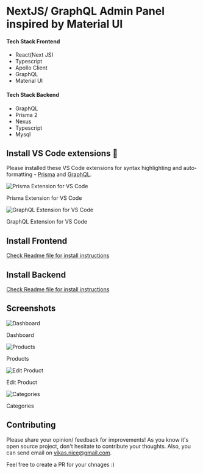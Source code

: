 # NextJS/ GraphQL Admin Panel inspired by Material UI 

#### Tech Stack Frontend
* React(Next JS)
* Typescript
* Apollo Client
* GraphQL
* Material UI

#### Tech Stack Backend
* GraphQL
* Prisma 2
* Nexus
* Typescript
* Mysql

## Install VS Code extensions 🚀

Please installed these VS Code extensions for syntax highlighting and auto-formatting - [Prisma](https://marketplace.visualstudio.com/items?itemName=Prisma.prisma) and [GraphQL](https://marketplace.visualstudio.com/items?itemName=Prisma.vscode-graphql).

![Prisma Extension for VS Code](https://i.imgur.com/IuyHd6e.png)<figcaption>Prisma Extension for VS Code</figcaption>

![GraphQL Extension for VS Code](https://i.imgur.com/Lbsk1TY.png)<figcaption>GraphQL Extension for VS Code</figcaption>

## Install Frontend
[Check Readme file for install instructions](https://github.com/dvikas/next-graphql-admin/tree/main/web-app)

## Install Backend
[Check Readme file for install instructions](https://github.com/dvikas/next-graphql-admin/tree/main/api)

## Screenshots
![Dashboard](https://i.imgur.com/rZs1OEo.png)<figcaption>Dashboard</figcaption>

![Products](https://i.imgur.com/MEBPjdL.png)<figcaption>Products</figcaption>

![Edit Product](https://i.imgur.com/1tqhaLP.png)<figcaption>Edit Product</figcaption>

![Categories](https://i.imgur.com/JWuO2Zt.png)<figcaption>Categories</figcaption>

## Contributing
Please share your opinion/ feedback for improvements! As you know it's open source project, don't hesitate to contribute your thoughts. Also, you can send email on vikas.nice@gmail.com.

Feel free to create a PR for your chnages :)
